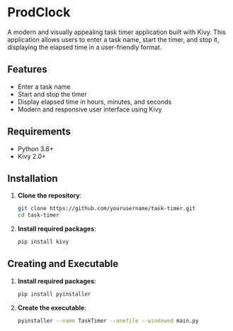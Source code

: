 # ProdClock

A modern and visually appealing task timer application built with Kivy. This application allows users to enter a task name, start the timer, and stop it, displaying the elapsed time in a user-friendly format.

## Features

- Enter a task name
- Start and stop the timer
- Display elapsed time in hours, minutes, and seconds
- Modern and responsive user interface using Kivy

## Requirements

- Python 3.6+
- Kivy 2.0+

## Installation

1. **Clone the repository**:

   ```sh
   git clone https://github.com/yourusername/task-timer.git
   cd task-timer

2. **Install required packages**:
   
   ```sh
   pip install kivy

## Creating and Executable 

1. **Install required packages**:
   
   ```sh
   pip install pyinstaller

2. **Create the executable**: 

    ```sh
    pyinstaller --name TaskTimer --onefile --windowed main.py

   
